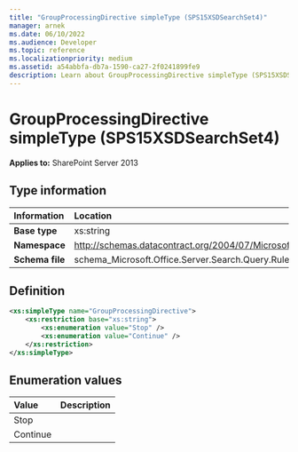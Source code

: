 ```yaml
---
title: "GroupProcessingDirective simpleType (SPS15XSDSearchSet4)"
manager: arnek
ms.date: 06/10/2022
ms.audience: Developer
ms.topic: reference
ms.localizationpriority: medium
ms.assetid: a54abbfa-db7a-1590-ca27-2f0241899fe9
description: Learn about GroupProcessingDirective simpleType (SPS15XSDSearchSet4).
---
```


# GroupProcessingDirective simpleType (SPS15XSDSearchSet4)



 **Applies to:** SharePoint Server 2013

## Type information

|Information|Location|
|:-----|:-----|
|**Base type** <br/> |xs:string  <br/> |
|**Namespace** <br/> |http://schemas.datacontract.org/2004/07/Microsoft.Office.Server.Search.Query.Rules  <br/> |
|**Schema file** <br/> |schema_Microsoft.Office.Server.Search.Query.Rules.xsd  <br/> |

## Definition

```XML
<xs:simpleType name="GroupProcessingDirective">
    <xs:restriction base="xs:string">
        <xs:enumeration value="Stop" />
        <xs:enumeration value="Continue" />
    </xs:restriction>
</xs:simpleType>

```

## Enumeration values

|**Value**|**Description**|
|:-----|:-----|
|Stop  <br/> ||
|Continue  <br/> ||
